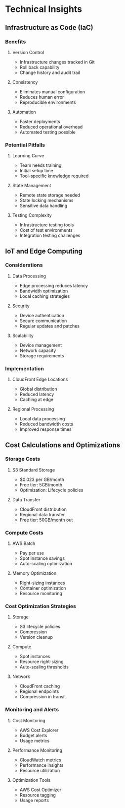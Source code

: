 # Technical Insights

## Infrastructure as Code (IaC)

### Benefits
1. Version Control
   - Infrastructure changes tracked in Git
   - Roll back capability
   - Change history and audit trail

2. Consistency
   - Eliminates manual configuration
   - Reduces human error
   - Reproducible environments

3. Automation
   - Faster deployments
   - Reduced operational overhead
   - Automated testing possible

### Potential Pitfalls
1. Learning Curve
   - Team needs training
   - Initial setup time
   - Tool-specific knowledge required

2. State Management
   - Remote state storage needed
   - State locking mechanisms
   - Sensitive data handling

3. Testing Complexity
   - Infrastructure testing tools
   - Cost of test environments
   - Integration testing challenges

## IoT and Edge Computing

### Considerations
1. Data Processing
   - Edge processing reduces latency
   - Bandwidth optimization
   - Local caching strategies

2. Security
   - Device authentication
   - Secure communication
   - Regular updates and patches

3. Scalability
   - Device management
   - Network capacity
   - Storage requirements

### Implementation
1. CloudFront Edge Locations
   - Global distribution
   - Reduced latency
   - Caching at edge

2. Regional Processing
   - Local data processing
   - Reduced bandwidth costs
   - Improved response times

## Cost Calculations and Optimizations

### Storage Costs
1. S3 Standard Storage
   - $0.023 per GB/month
   - Free tier: 5GB/month
   - Optimization: Lifecycle policies

2. Data Transfer
   - CloudFront distribution
   - Regional data transfer
   - Free tier: 50GB/month out

### Compute Costs
1. AWS Batch
   - Pay per use
   - Spot instance savings
   - Auto-scaling optimization

2. Memory Optimization
   - Right-sizing instances
   - Container optimization
   - Resource monitoring

### Cost Optimization Strategies
1. Storage
   - S3 lifecycle policies
   - Compression
   - Version cleanup

2. Compute
   - Spot instances
   - Resource right-sizing
   - Auto-scaling thresholds

3. Network
   - CloudFront caching
   - Regional endpoints
   - Compression in transit

### Monitoring and Alerts
1. Cost Monitoring
   - AWS Cost Explorer
   - Budget alerts
   - Usage metrics

2. Performance Monitoring
   - CloudWatch metrics
   - Performance insights
   - Resource utilization

3. Optimization Tools
   - AWS Cost Optimizer
   - Resource tagging
   - Usage reports 